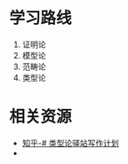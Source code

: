 # 学习路线
1. 证明论
2. 模型论
3. 范畴论
4. 类型论

# 相关资源
- [知乎-# 类型论驿站写作计划](https://zhuanlan.zhihu.com/p/32182423)
- 